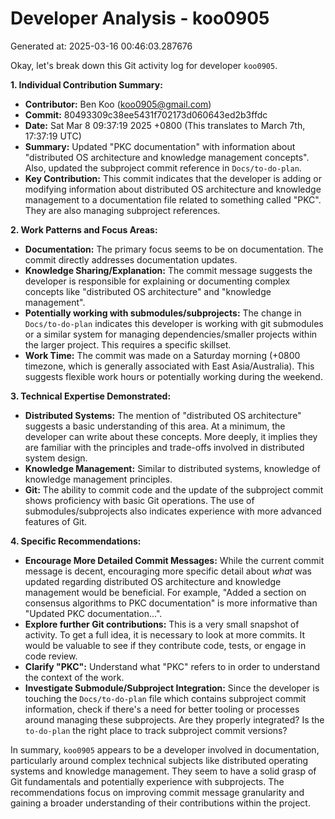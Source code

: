 # Developer Analysis - koo0905
Generated at: 2025-03-16 00:46:03.287676

Okay, let's break down this Git activity log for developer `koo0905`.

**1. Individual Contribution Summary:**

*   **Contributor:** Ben Koo (koo0905@gmail.com)
*   **Commit:** 80493309c38ee5431f702173d060643ed2b3ffdc
*   **Date:** Sat Mar 8 09:37:19 2025 +0800 (This translates to March 7th, 17:37:19 UTC)
*   **Summary:** Updated "PKC documentation" with information about "distributed OS architecture and knowledge management concepts". Also, updated the subproject commit reference in `Docs/to-do-plan`.
*   **Key Contribution:** This commit indicates that the developer is adding or modifying information about distributed OS architecture and knowledge management to a documentation file related to something called "PKC".  They are also managing subproject references.

**2. Work Patterns and Focus Areas:**

*   **Documentation:**  The primary focus seems to be on documentation. The commit directly addresses documentation updates.
*   **Knowledge Sharing/Explanation:** The commit message suggests the developer is responsible for explaining or documenting complex concepts like "distributed OS architecture" and "knowledge management".
*   **Potentially working with submodules/subprojects:** The change in `Docs/to-do-plan` indicates this developer is working with git submodules or a similar system for managing dependencies/smaller projects within the larger project. This requires a specific skillset.
*   **Work Time:** The commit was made on a Saturday morning (+0800 timezone, which is generally associated with East Asia/Australia). This suggests flexible work hours or potentially working during the weekend.

**3. Technical Expertise Demonstrated:**

*   **Distributed Systems:** The mention of "distributed OS architecture" suggests a basic understanding of this area. At a minimum, the developer can write about these concepts.  More deeply, it implies they are familiar with the principles and trade-offs involved in distributed system design.
*   **Knowledge Management:** Similar to distributed systems, knowledge of knowledge management principles.
*   **Git:**  The ability to commit code and the update of the subproject commit shows proficiency with basic Git operations. The use of submodules/subprojects also indicates experience with more advanced features of Git.

**4. Specific Recommendations:**

*   **Encourage More Detailed Commit Messages:** While the current commit message is decent, encouraging more specific detail about *what* was updated regarding distributed OS architecture and knowledge management would be beneficial. For example, "Added a section on consensus algorithms to PKC documentation" is more informative than "Updated PKC documentation...".
*   **Explore further Git contributions:** This is a very small snapshot of activity. To get a full idea, it is necessary to look at more commits. It would be valuable to see if they contribute code, tests, or engage in code review.
*   **Clarify "PKC":** Understand what "PKC" refers to in order to understand the context of the work.
*   **Investigate Submodule/Subproject Integration:**  Since the developer is touching the `Docs/to-do-plan` file which contains subproject commit information, check if there's a need for better tooling or processes around managing these subprojects.  Are they properly integrated?  Is the `to-do-plan` the right place to track subproject commit versions?

In summary, `koo0905` appears to be a developer involved in documentation, particularly around complex technical subjects like distributed operating systems and knowledge management. They seem to have a solid grasp of Git fundamentals and potentially experience with subprojects.  The recommendations focus on improving commit message granularity and gaining a broader understanding of their contributions within the project.
